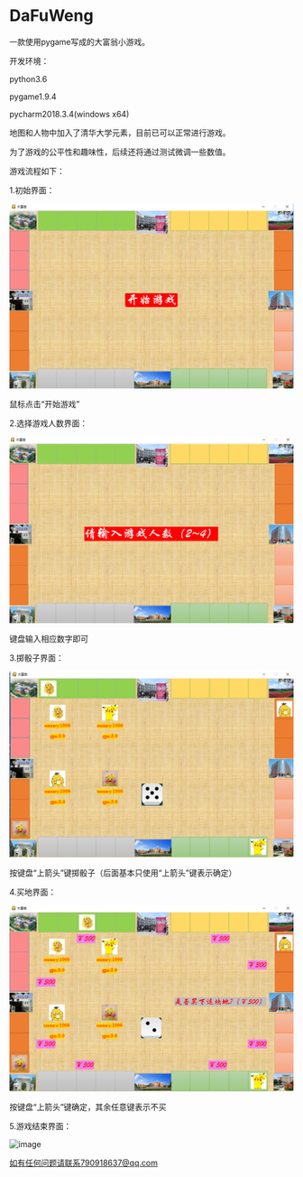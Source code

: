 # DaFuWeng
一款使用pygame写成的大富翁小游戏。

开发环境：

python3.6

pygame1.9.4

pycharm2018.3.4(windows x64)

地图和人物中加入了清华大学元素，目前已可以正常进行游戏。

为了游戏的公平性和趣味性，后续还将通过测试微调一些数值。

游戏流程如下：

1.初始界面：

![image](https://github.com/holdmeplease/DaFuWeng/raw/master/开始游戏.PNG)

鼠标点击“开始游戏”

2.选择游戏人数界面：

![image](https://github.com/holdmeplease/DaFuWeng/raw/master/输入游戏人数.PNG)

键盘输入相应数字即可

3.掷骰子界面：

![image](https://github.com/holdmeplease/DaFuWeng/raw/master/掷骰子.PNG)

按键盘“上箭头”键掷骰子（后面基本只使用“上箭头”键表示确定）

4.买地界面：

![image](https://github.com/holdmeplease/DaFuWeng/raw/master/买地.PNG)

按键盘“上箭头”键确定，其余任意键表示不买

5.游戏结束界面：

![image](https://github.com/holdmeplease/DaFuWeng/raw/master/游戏介绍.PNG)

如有任何问题请联系790918637@qq.com
